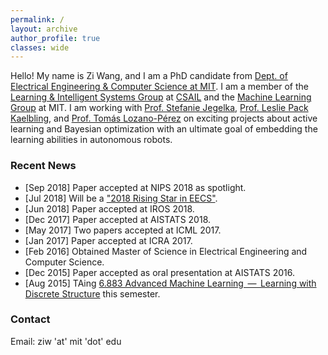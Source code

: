 ```yaml
---
permalink: /
layout: archive
author_profile: true
classes: wide
---
```


Hello! My name is Zi Wang, and I am a PhD candidate from [Dept. of Electrical Engineering & Computer Science at MIT](http://www.eecs.mit.edu/). I am a member of the [Learning & Intelligent Systems Group](http://lis.csail.mit.edu/new/) at [CSAIL](https://www.csail.mit.edu/) and the [Machine Learning Group](http://ml.mit.edu/) at MIT. I am working with [Prof. Stefanie Jegelka](http://people.csail.mit.edu/stefje/), [Prof. Leslie Pack Kaelbling](http://people.csail.mit.edu/lpk/), and [Prof. Tomás Lozano-Pérez](http://people.csail.mit.edu/tlp/) on exciting projects about active learning and Bayesian optimization with an ultimate goal of embedding the learning abilities in autonomous robots.


### Recent News
- [Sep 2018] Paper accepted at NIPS 2018 as spotlight.
- [Jul 2018] Will be a ["2018 Rising Star in EECS"](https://risingstars18-eecs.mit.edu/participant-wang-zi/).
- [Jun 2018] Paper accepted at IROS 2018.
- [Dec 2017] Paper accepted at AISTATS 2018.
- [May 2017] Two papers accepted at ICML 2017.
- [Jan 2017] Paper accepted at ICRA 2017.
- [Feb 2016] Obtained Master of Science in Electrical Engineering and Computer Science.
- [Dec 2015] Paper accepted as oral presentation at AISTATS 2016.
- [Aug 2015] TAing [6.883 Advanced Machine Learning  —  Learning with Discrete Structure](http://people.csail.mit.edu/stefje/fall15/index.html) this semester.


### Contact
Email: ziw 'at' mit 'dot' edu